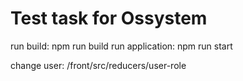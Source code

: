 # Test task for Ossystem

run build: npm run build
run application: npm run start

change user: /front/src/reducers/user-role